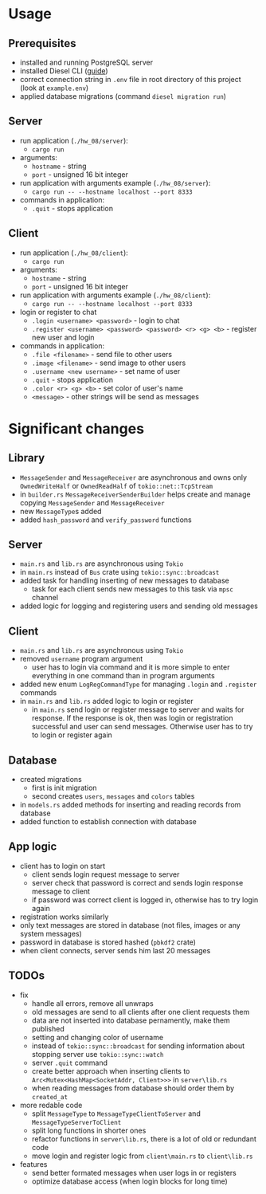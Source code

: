 # Usage

## Prerequisites

- installed and running PostgreSQL server
- installed Diesel CLI ([guide](https://diesel.rs/guides/getting-started))
- correct connection string in `.env` file in root directory of this project (look at `example.env`)
- applied database migrations (command `diesel migration run`)

## Server

- run application (`./hw_08/server`):
    - `cargo run`
- arguments:
    - `hostname` - string
    - `port` - unsigned 16 bit integer
- run application with arguments example (`./hw_08/server`):
    - `cargo run -- --hostname localhost --port 8333`
- commands in application:
    - `.quit` - stops application

## Client

- run application (`./hw_08/client`):
    - `cargo run`
- arguments:
    - `hostname` - string
    - `port` - unsigned 16 bit integer
- run application with arguments example (`./hw_08/client`):
    - `cargo run -- --hostname localhost --port 8333`
- login or register to chat
    - `.login <username> <password>` - login to chat
    - `.register <username> <password> <password> <r> <g> <b>` - register new user and login
- commands in application:
    - `.file <filename>` - send file to other users
    - `.image <filename>` - send image to other users
    - `.username <new username>` - set name of user
    - `.quit` - stops application
    - `.color <r> <g> <b>` - set color of user's name
    - `<message>` - other strings will be send as messages

# Significant changes

## Library

- `MessageSender` and `MessageReceiver` are asynchronous and owns only `OwnedWriteHalf` or `OwnedReadHalf` of `tokio::net::TcpStream`
- in `builder.rs` `MessageReceiverSenderBuilder` helps create and manage copying `MessageSender` and `MessageReceiver`
- new `MessageType`s added
- added `hash_password` and `verify_password` functions

## Server

- `main.rs` and `lib.rs` are asynchronous using `Tokio`
- in `main.rs` instead of `Bus` crate using `tokio::sync::broadcast`
- added task for handling inserting of new messages to database
    - task for each client sends new messages to this task via `mpsc` channel
- added logic for logging and registering users and sending old messages

## Client

- `main.rs` and `lib.rs` are asynchronous using `Tokio`
- removed `username` program argument
    - user has to login via command and it is more simple to enter everything in one command than in program arguments
- added new enum `LogRegCommandType` for managing `.login` and `.register` commands
- in `main.rs` and `lib.rs` added logic to login or register
    - in `main.rs` send login or register message to server and waits for response. If the response is ok, then was login or registration successful and user can send messages. Otherwise user has to try to login or register again

## Database

- created migrations
    - first is init migration
    - second creates `users`, `messages` and `colors` tables
- in `models.rs` added methods for inserting and reading records from database
- added function to establish connection with database

## App logic

- client has to login on start
    - client sends login request message to server
    - server check that password is correct and sends login response message to client
    - if password was correct client is logged in, otherwise has to try login again
- registration works similarly
- only text messages are stored in database (not files, images or any system messages)
- password in database is stored hashed (`pbkdf2` crate)
- when client connects, server sends him last 20 messages

## TODOs

- fix
    - handle all errors, remove all unwraps
    - old messages are send to all clients after one client requests them
    - data are not inserted into database pernamently, make them published
    - setting and changing color of username
    - instead of `tokio::sync::broadcast` for sending information about stopping server use `tokio::sync::watch`
    - server `.quit` command
    - create better approach when inserting clients to `Arc<Mutex<HashMap<SocketAddr, Client>>>` in `server\lib.rs`
    - when reading messages from database should order them by `created_at`
- more redable code
    - split `MessageType` to `MessageTypeClientToServer` and `MessageTypeServerToClient`
    - split long functions in shorter ones
    - refactor functions in `server\lib.rs`, there is a lot of old or redundant code
    - move login and register logic from `client\main.rs` to `client\lib.rs`
- features
    - send better formated messages when user logs in or registers
    - optimize database access (when login blocks for long time)
